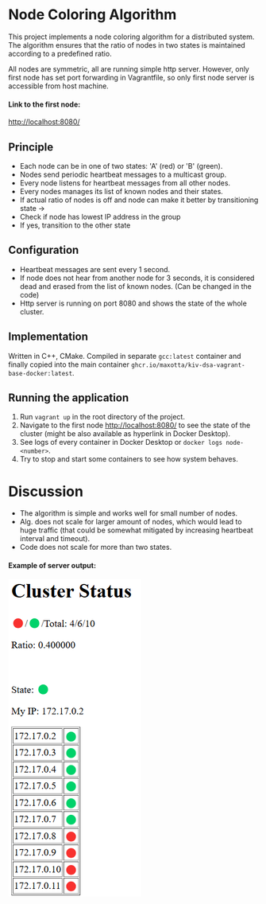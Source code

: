 # Node Coloring Algorithm

This project implements a node coloring algorithm for a distributed system. The algorithm ensures that the ratio of nodes in two states is maintained according to a predefined ratio.

All nodes are symmetric, all are running simple http server. However, only first node has set port forwarding in Vagrantfile, so only first node server is accessible from host machine. 

####  Link to the first node:
[http://localhost:8080/](http://localhost:8080/)


## Principle
- Each node can be in one of two states: 'A' (red) or 'B' (green).
- Nodes send periodic heartbeat messages to a multicast group.
- Every node listens for heartbeat messages from all other nodes.
- Every nodes manages its list of known nodes and their states.
- If actual ratio of nodes is off and node can make it better by transitioning state -> 
- Check if node has lowest IP address in the group
- If yes, transition to the other state

## Configuration
- Heartbeat messages are sent every 1 second.
- If node does not hear from another node for 3 seconds, it is considered dead and erased from the list of known nodes. (Can be changed in the code)
- Http server is running on port 8080 and shows the state of the whole cluster.


## Implementation
Written in C++, CMake. Compiled in separate `gcc:latest` container and finally copied into the main container `ghcr.io/maxotta/kiv-dsa-vagrant-base-docker:latest`.

## Running the application
1. Run `vagrant up` in the root directory of the project.
2. Navigate to the first node [http://localhost:8080/](http://localhost:8080/) to see the state of the cluster (might be also available as hyperlink in Docker Desktop).
3. See logs of every container in Docker Desktop or `docker logs node-<number>`.
4. Try to stop and start some containers to see how system behaves.

# Discussion
- The algorithm is simple and works well for small number of nodes.
- Alg. does not scale for larger amount of nodes, which would lead to huge traffic (that could be somewhat mitigated by increasing heartbeat interval and timeout).
- Code does not scale for more than two states.

#### Example of server output:
![alt text](image.png)